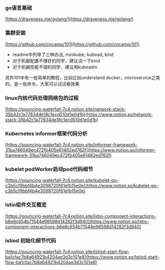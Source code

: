### go语言基础

[https://draveness.me/golang/](https://draveness.me/golang/)

### 集群安装

[https://github.com/cncamp/101](https://github.com/cncamp/101)

- readme中列举了三种办法, minikube, kubead, kind
- 对于机器配置不够好的同学，建议试一下kind
- 对于机器性能不错的同学，建议用kubeadm

另外101中有一些简单的教程，比如比如understand docker，microservice之类的，是一些命令，大家可以试试看效果

### linux内核代码处理网络包的过程
[https://pouncing-waterfall-7c4.notion.site/network-stack-35b42c1a77834de18c1ecd510d1e0d1b](https://www.notion.so/network-stack-35b42c1a77834de18c1ecd510d1e0d1b)

### Kubernetes informer框架代码分析

[https://pouncing-waterfall-7c4.notion.site/informer-framework-31ba746049ec472fb405e61482ed762f](https://www.notion.so/informer-framework-31ba746049ec472fb405e61482ed762f)

### kubelet podWorker启动pod代码细节
[https://pouncing-waterfall-7c4.notion.site/kubelet-go-c3b5cf9bbf4b4e3098720f61efb15e0e](https://www.notion.so/kubelet-go-c3b5cf9bbf4b4e3098720f61efb15e0e)

### istio组件交互概览

[https://pouncing-waterfall-7c4.notion.site/Istio-component-interactions-b6e8c654b71544e98598d14282f3d940](https://www.notion.so/Istio-component-interactions-b6e8c654b71544e98598d14282f3d940)

### istiod 初始化细节代码
[https://pouncing-waterfall-7c4.notion.site/Istiod-start-flow-ba1cfac7b8a64921b4204ae3d3c101e8](https://www.notion.so/Istiod-start-flow-ba1cfac7b8a64921b4204ae3d3c101e8)